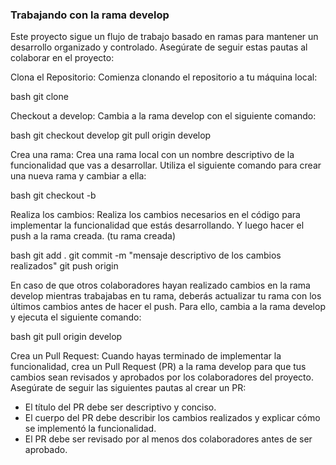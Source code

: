 ### Trabajando con la rama develop
Este proyecto sigue un flujo de trabajo basado en ramas para mantener un desarrollo organizado y controlado. Asegúrate de seguir estas pautas al colaborar en el proyecto:

Clona el Repositorio: Comienza clonando el repositorio a tu máquina local:
  
bash
git clone <url del repo>


Checkout a develop: Cambia a la rama develop con el siguiente comando:

bash
git checkout develop
git pull origin develop


Crea una rama: Crea una rama local con un nombre descriptivo de la funcionalidad que vas a desarrollar. Utiliza el siguiente comando para crear una nueva rama y cambiar a ella:

bash
git checkout -b <nombre de la rama>


Realiza los cambios: Realiza los cambios necesarios en el código para implementar la funcionalidad que estás desarrollando. Y luego hacer el push a la rama creada. (tu rama creada)

bash
git add .
git commit -m "mensaje descriptivo de los cambios realizados"
git push origin <nombre de la rama>


En caso de que otros colaboradores hayan realizado cambios en la rama develop mientras trabajabas en tu rama, deberás actualizar tu rama con los últimos cambios antes de hacer el push. Para ello, cambia a la rama develop y ejecuta el siguiente comando:

bash
git pull origin develop


Crea un Pull Request: Cuando hayas terminado de implementar la funcionalidad, crea un Pull Request (PR) a la rama develop para que tus cambios sean revisados y aprobados por los colaboradores del proyecto. Asegúrate de seguir las siguientes pautas al crear un PR:

- El título del PR debe ser descriptivo y conciso.
- El cuerpo del PR debe describir los cambios realizados y explicar cómo se implementó la funcionalidad.
- El PR debe ser revisado por al menos dos colaboradores antes de ser aprobado. 


